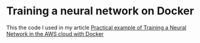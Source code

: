 # Training a neural network on Docker

This the code I used in my article [Practical example of Training a Neural Network in the AWS cloud with Docker](https://jenslaufer.com/data/science/practical-example-of-deep-learning-in-docker.html)
